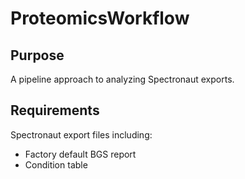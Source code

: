 # ProteomicsWorkflow

## Purpose
A pipeline approach to analyzing Spectronaut exports.  

## Requirements  
Spectronaut export files including:  
- Factory default BGS report  
- Condition table   
